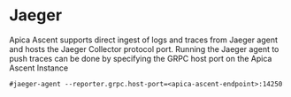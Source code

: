 # Jaeger

Apica Ascent supports direct ingest of logs and traces from Jaeger agent and hosts the Jaeger Collector protocol port. Running the Jaeger agent to push traces can be done by specifying the GRPC host port on the Apica Ascent Instance

```
#jaeger-agent --reporter.grpc.host-port=<apica-ascent-endpoint>:14250
```

